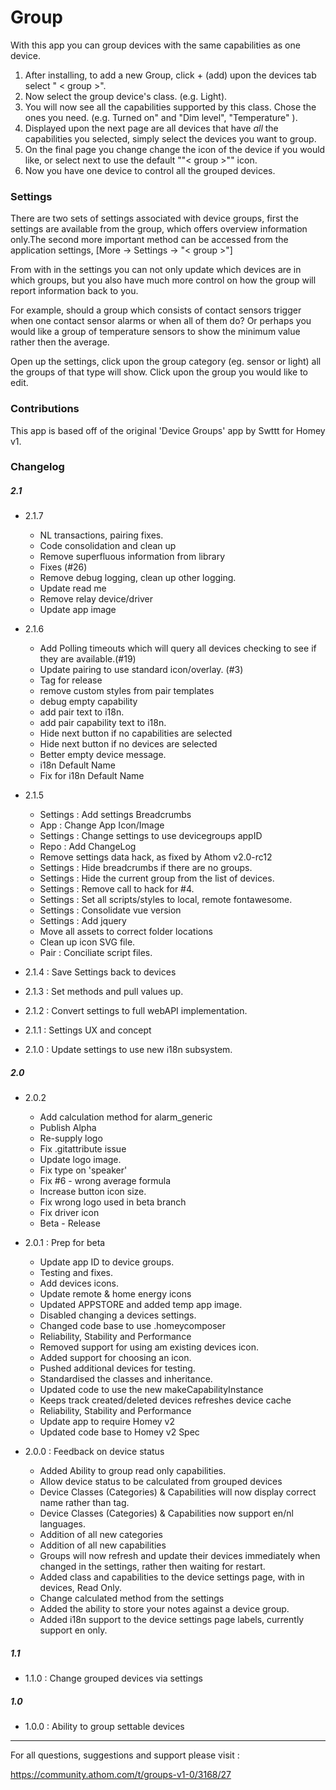 
# Group

With this app you can group devices with the same capabilities as one device.

1. After installing, to add a new Group, click  + (add) upon the devices tab select " < group >".
2. Now select the group device's class. (e.g. Light).
3. You will now see all the capabilities supported by this class. Chose the ones you need. (e.g. Turned on" and "Dim level", "Temperature" ).
4. Displayed upon the next page are all devices that have *all* the capabilities you selected, simply select the devices you want to group.
5. On the final page you change change the icon of the device if you would like, or select next to use the default ""< group >"" icon.
6. Now you have one device to control all the grouped devices.

### Settings

There are two sets of settings associated with device groups, first the settings are available from the group, which offers overview information only.The second more important method can be accessed from the application settings, [More -> Settings -> "< group >"]

From with in the settings you can not only update which devices are in which groups, but you also have much more control on how the group will report information back to you.

For example, should a group which consists of contact sensors trigger when one contact sensor alarms or when all of them do? Or perhaps you would like a group of temperature sensors to show the minimum value rather then the average.

Open up the settings, click upon the group category (eg. sensor or light) all the groups of that type will show. Click upon the group you would like to edit.

### Contributions

This app is based off of the original 'Device Groups' app by Swttt for Homey v1.

### Changelog

##### 2.1

- 2.1.7
    - NL transactions, pairing fixes.
    - Code consolidation and clean up
    - Remove superfluous information from library
    - Fixes (#26)
    - Remove debug logging, clean up other logging.
    - Update read me
    - Remove relay device/driver
    - Update app image

- 2.1.6
    - Add Polling timeouts which will query all devices checking to see if they are available.(#19)
    - Update pairing to use standard icon/overlay. (#3)
    - Tag for release
    - remove custom styles from pair templates
    - debug empty capability
    - add pair text to i18n.
    - add pair capability text to i18n.
    - Hide next button if no capabilities are selected
    - Hide next button if no devices are selected
    - Better empty device message.
    - i18n Default Name
    - Fix for i18n Default Name

- 2.1.5
    - Settings : Add settings Breadcrumbs
    - App : Change App Icon/Image
    - Settings : Change settings to use devicegroups appID
    - Repo : Add ChangeLog
    - Remove settings data hack, as fixed by Athom v2.0-rc12
    - Settings : Hide breadcrumbs if there are no groups.
    - Settings : Hide the current group from the list of devices.
    - Settings : Remove call to hack for #4.
    - Settings : Set all scripts/styles to local, remote fontawesome.
    - Settings : Consolidate vue version
    - Settings : Add jquery
    - Move all assets to correct folder locations
    - Clean up icon SVG file.
    - Pair : Conciliate script files.

- 2.1.4 : Save Settings back to devices
- 2.1.3 : Set methods and pull values up.
- 2.1.2 : Convert settings to full webAPI implementation.
- 2.1.1 : Settings UX and concept
- 2.1.0 : Update settings to use new i18n subsystem.

##### 2.0

- 2.0.2
    - Add calculation method for alarm_generic
    - Publish Alpha
    - Re-supply logo
    - Fix .gitattribute issue
    - Update logo image.
    - Fix type on 'speaker'
    - Fix #6 - wrong average formula
    - Increase button icon size.
    - Fix wrong logo used in beta branch
    - Fix driver icon
    - Beta - Release

- 2.0.1 : Prep for beta
    -  Update app ID to device groups.
    -  Testing and fixes.
    -  Add devices icons.
    -  Update remote & home energy icons
    -  Updated APPSTORE and added temp app image.
    -  Disabled changing a devices settings.
    -  Changed code base to use .homeycomposer
    -  Reliability, Stability and Performance
    -  Removed support for using am existing devices icon.
    -  Added support for choosing an icon.
    -  Pushed additional devices for testing.
    -  Standardised the classes and inheritance.
    -  Updated code to use the new makeCapabilityInstance
    -  Keeps track created/deleted devices refreshes device cache
    -  Reliability, Stability and Performance
    -  Update app to require Homey v2
    -  Updated code base to Homey v2 Spec

- 2.0.0 : Feedback on device status
    - Added Ability to group read only capabilities.
    - Allow device status to be calculated from grouped devices
    - Device Classes (Categories) & Capabilities will now display correct name rather than tag.
    - Device Classes (Categories) & Capabilities now support en/nl languages.
    - Addition of all new categories
    - Addition of all new capabilities
    - Groups will now refresh and update their devices immediately when changed in the settings, rather then waiting for  restart.
    - Added class and capabilities to the device settings page, with in devices, Read Only.
    - Change calculated method from the settings
    - Added the ability to store your notes against a device group.
    - Added i18n support to the device settings page labels, currently support en only.

##### 1.1

- 1.1.0 : Change grouped devices via settings

##### 1.0

- 1.0.0 : Ability to group settable devices



---

For all questions, suggestions and support please visit :

https://community.athom.com/t/groups-v1-0/3168/27
